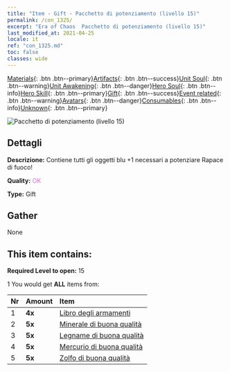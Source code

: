 ```yaml
---
title: "Item - Gift - Pacchetto di potenziamento (livello 15)"
permalink: /con_1325/
excerpt: "Era of Chaos  Pacchetto di potenziamento (livello 15)"
last_modified_at: 2021-04-25
locale: it
ref: "con_1325.md"
toc: false
classes: wide
---
```

 [Materials](/ItemsIT/){: .btn .btn--primary}[Artifacts](/ItemsIT/Artifacts/){: .btn .btn--success}[Unit Soul](/ItemsIT/UnitSoul/){: .btn .btn--warning}[Unit Awakening](/ItemsIT/UnitAwakening/){: .btn .btn--danger}[Hero Soul](/ItemsIT/HeroSoul/){: .btn .btn--info}[Hero Skill](/ItemsIT/HeroSkill/){: .btn .btn--primary}[Gift](/ItemsIT/Gift/){: .btn .btn--success}[Event related](/ItemsIT/Events/){: .btn .btn--warning}[Avatars](/ItemsIT/Avatars/){: .btn .btn--danger}[Consumables](/ItemsIT/Consumables/){: .btn .btn--info}[Unknown](/ItemsIT/Unknown/){: .btn .btn--primary}

 ![Pacchetto di potenziamento (livello 15)](/images/t/i_906001.png)

## Dettagli
 **Descrizione:** Contiene tutti gli oggetti blu +1 necessari a potenziare Rapace di fuoco!

 **Quality:** <span style="color: #DA70D6">OK</span>

 **Type:** Gift

## Gather

  None

## This item contains:

 **Required Level to open:** 15

 1 You would get **ALL** items  from:

  | Nr | Amount |     Item    |
  |:---|:-------|:------------|
  | 1 |  **4x** | [Libro degli armamenti](/ItemsIT/mat_18/) |  | 
  | 2 |  **5x** | [Minerale di buona qualità](/ItemsIT/mat_12/) |  | 
  | 3 |  **5x** | [Legname di buona qualità](/ItemsIT/mat_13/) |  | 
  | 4 |  **5x** | [Mercurio di buona qualità](/ItemsIT/mat_14/) |  | 
  | 5 |  **5x** | [Zolfo di buona qualità](/ItemsIT/mat_15/) |  | 
